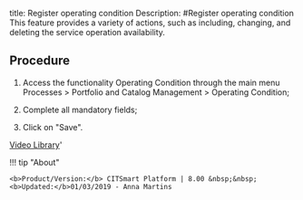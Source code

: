 title: Register operating condition
Description: 
#Register operating condition
This feature provides a variety of actions, such as including, changing, and deleting the service operation availability.


Procedure
-------------

1.  Access the functionality Operating Condition through the main menu Processes
    \> Portfolio and Catalog Management \> Operating Condition;

2.  Complete all mandatory fields;

3.  Click on "Save".


<i class='fa fa-youtube-play  fa-2x' style='color:#97ce17;vertical-align: middle;'> </i> [Video Library](https://www.youtube.com/playlist?list=PLB5qK2uzf2RPsG8HdkE7qEHB39yEI_T8y)'

!!! tip "About"

    <b>Product/Version:</b> CITSmart Platform | 8.00 &nbsp;&nbsp;
    <b>Updated:</b>01/03/2019 - Anna Martins
